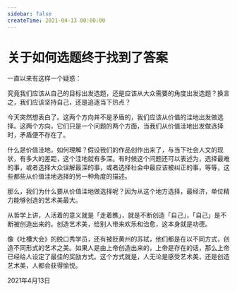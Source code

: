 ```yaml
---
sidebar: false
createTime: 2021-04-13 00:00:00
---
```

# 关于如何选题终于找到了答案

一直以来有这样一个疑惑：

究竟我们应该从自己的目标出发选题，还是应该从大众需要的角度出发选题？换言之，我们应该坚持自己，还是追逐当下热点？

今天突然想表白了。这两个方向并不是矛盾的，我们应该从价值的洼地出发做选择。这两个方向，它们只是一个问题的两个方面，当我们从价值洼地出发做选择时，矛盾便不存在了。

什么是价值洼地，如何理解？假设我们的作品创作出来了，与当下社会人文的现状，有多大的差距，这个洼地就有多深。有时候这个问题还可以表述为，选择最难的事，或者选择大众误解最深的事，或者选择社会中最应该被纠正的事，等等，这些都些从价值洼地选择的另一种角度的描述。

那么，我们为什么要从价值洼地做选择呢？因为从这个地方选择，最经济，单位精力能够创造的艺术美最大。

从哲学上讲，人活着的意义就是「走着瞧」，就是不断创造「自己」，「自己」是不断被创造出来的。创造艺术美，给别人带来欢乐和治愈，这本身就是功德。

像《吐槽大会》的脱口秀学员，还有被贬黄州的苏轼，他们都是在以不同方式，创造不同形式的艺术之美。如果人是由上帝创造出来的，上帝是存在的话，那么上帝已经给人设定了最佳的奖励方式。这个方式就是，人无论是感受艺术美，还是创造艺术美，人都会获得愉悦。


2021年4月13日